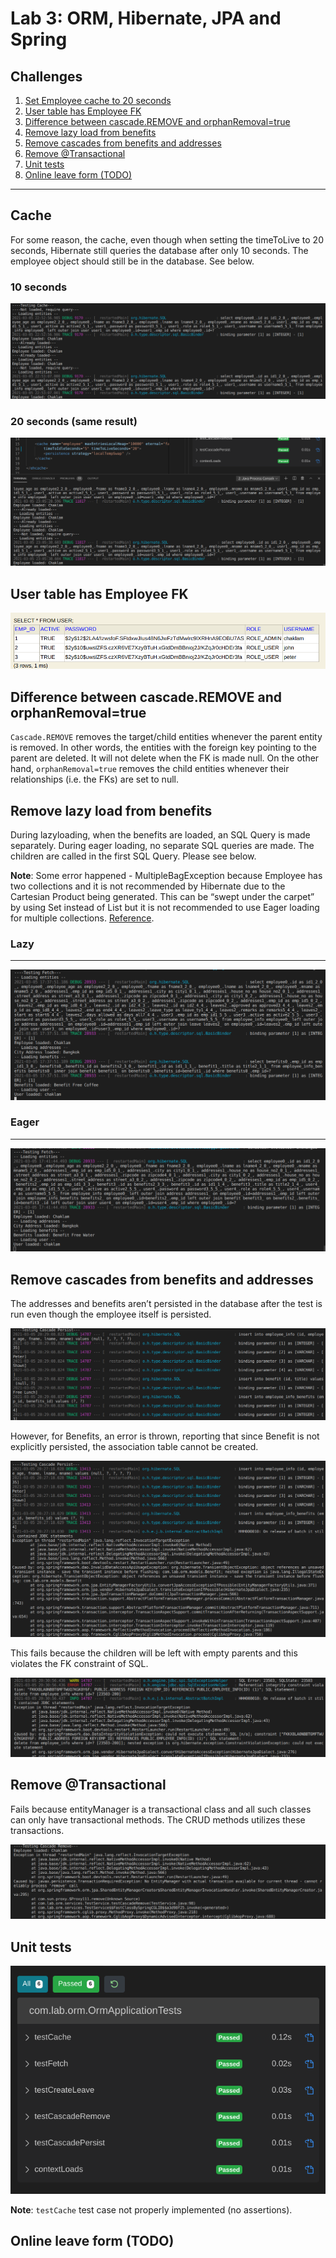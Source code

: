 # Lab 3: ORM, Hibernate, JPA and Spring

## Challenges

1. [Set Employee cache to 20 seconds](#cache)
2. [User table has Employee FK](#user-table-has-employee-fk)
3. [Difference between cascade.REMOVE and orphanRemoval=true](#difference-between-cascade.REMOVE-and-orphanRemoval=true)
4. [Remove lazy load from benefits](#remove-lazy-load-from-benefits)
5. [Remove cascades from benefits and addresses](#remove-cascades-from-benefits-and-addresses)
6. [Remove @Transactional](#Remove-@Transactional)
7. [Unit tests](#unit-tests)
8. [Online leave form (TODO)](#Online-leave-form-(TODO))

***

## Cache

For some reason, the cache, even though when setting the timeToLive to 20 seconds, Hibernate still queries the database after only 10 seconds. The employee object should still be in the database. See below. 

### 10 seconds

![deployment](docs/lab3-cache-10.png)

### 20 seconds (same result)

![deployment](docs/lab3-cache-10-not-working.png)

## User table has Employee FK

![deployment](docs/lab3-b.png)

## Difference between cascade.REMOVE and orphanRemoval=true

`Cascade.REMOVE` removes the target/child entities whenever the parent entity is removed. In other words, the entities with the foreign key pointing to the parent are deleted. It will not delete when the FK is made null. On the other hand, `orphanRemoval=true` removes the child entities whenever their relationships (i.e. the FKs) are set to null.

## Remove lazy load from benefits

During lazyloading, when the benefits are loaded, an SQL Query is made separately. During eager loading, no separate SQL queries are made. The children are called in the first SQL Query. Please see below.

**Note**: Some error happened - MultipleBagException because Employee has two collections and it is not recommended by Hibernate due to the Cartesian Product being generated. This can be “swept under the carpet” by using Set instead of List but it is not recommended to use Eager loading for multiple collections. [Reference](https://stackoverflow.com/questions/24675340/org-hibernate-loader-multiplebagfetchexception-cannot-simultaneously-fetch-mult).

### Lazy

***
![deployment](docs/lab3-lazy-c.png)

### Eager

***
![deployment](docs/lab3-eager-c.png)

## Remove cascades from benefits and addresses

The addresses and benefits aren’t persisted in the database after the test is run even though the employee itself is persisted.

![deployment](docs/lab3-address-not-persist.png)

However, for Benefits, an error is thrown, reporting that since Benefit is not explicitly persisted, the association table cannot be created.

![deployment](docs/lab3-persist-error.png)

This fails because the children will be left with empty parents and this violates the FK constraint of SQL.

![deployment](docs/lab3-cascade-remove.png)

## Remove @Transactional

Fails because entityManager is a transactional class and all such classes can only have transactional methods. The CRUD methods utilizes these transactions.

![deployment](docs/lab3-transaction-error.png)

## Unit tests

![deployment](docs/lab3-unit-tests.png)

**Note**: `testCache` test case not properly implemented (no assertions).

## Online leave form (TODO)
